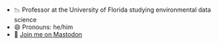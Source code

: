 - 📉️ Professor at the University of Florida studying environmental data science
- 😄 Pronouns: he/him
- 🐘️ <a rel="me" href="https://mastodon.social/@ethanwhite">Join me on Mastodon</a>

<!--
**ethanwhite/ethanwhite** is a ✨ _special_ ✨ repository because its `README.md` (this file) appears on your GitHub profile.

Here are some ideas to get you started:

- 🔭 I’m currently working on ...
- 🌱 I’m currently learning ...
- 👯 I’m looking to collaborate on ...
- 🤔 I’m looking for help with ...
- 💬 Ask me about ...
- 📫 How to reach me: ...
- 😄 Pronouns: ...
- ⚡ Fun fact: ...
-->
